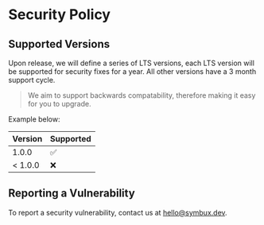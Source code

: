 # Security Policy

## Supported Versions

Upon release, we will define a series of LTS versions, each LTS version will be
supported for security fixes for a year. All other versions have a 3 month support
cycle.

> We aim to support backwards compatability, therefore making it easy for you to upgrade.

Example below:

| Version | Supported          |
| ------- | ------------------ |
| 1.0.0   | :white_check_mark: |
| < 1.0.0 | :x:                |

## Reporting a Vulnerability

To report a security vulnerability, contact us at [hello@symbux.dev](mailto:hello@symbux.dev).
